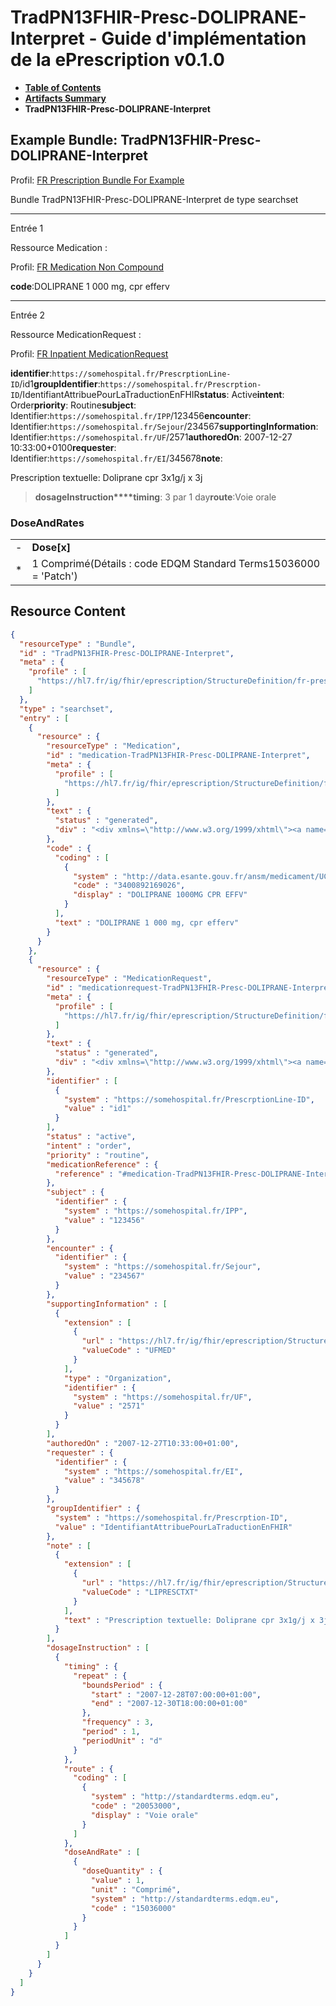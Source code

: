 # TradPN13FHIR-Presc-DOLIPRANE-Interpret - Guide d'implémentation de la ePrescription v0.1.0

* [**Table of Contents**](toc.md)
* [**Artifacts Summary**](artifacts.md)
* **TradPN13FHIR-Presc-DOLIPRANE-Interpret**

## Example Bundle: TradPN13FHIR-Presc-DOLIPRANE-Interpret

Profil: [FR Prescription Bundle For Example](StructureDefinition-fr-prescription-bundle-for-example.md)

Bundle TradPN13FHIR-Presc-DOLIPRANE-Interpret de type searchset

-------

Entrée 1

Ressource Medication :

> 

Profil: [FR Medication Non Compound](StructureDefinition-fr-medication-noncompound.md)

**code**:DOLIPRANE 1 000 mg, cpr efferv

-------

Entrée 2

Ressource MedicationRequest :

> 

Profil: [FR Inpatient MedicationRequest](StructureDefinition-fr-inpatient-medicationrequest.md)

**identifier**:`https://somehospital.fr/PrescrptionLine-ID`/id1**groupIdentifier**:`https://somehospital.fr/Prescrption-ID`/IdentifiantAttribuePourLaTraductionEnFHIR**status**: Active**intent**: Order**priority**: Routine**subject**: Identifier:`https://somehospital.fr/IPP`/123456**encounter**: Identifier:`https://somehospital.fr/Sejour`/234567**supportingInformation**: Identifier:`https://somehospital.fr/UF`/2571**authoredOn**: 2007-12-27 10:33:00+0100**requester**: Identifier:`https://somehospital.fr/EI`/345678**note**:
> 

Prescription textuelle: Doliprane cpr 3x1g/j x 3j


> **dosageInstruction****timing**: 3 par 1 day**route**:Voie orale

### DoseAndRates

| | |
| :--- | :--- |
| - | **Dose[x]** |
| * | 1 Comprimé(Détails : code EDQM Standard Terms15036000 = 'Patch') |





## Resource Content

```json
{
  "resourceType" : "Bundle",
  "id" : "TradPN13FHIR-Presc-DOLIPRANE-Interpret",
  "meta" : {
    "profile" : [
      "https://hl7.fr/ig/fhir/eprescription/StructureDefinition/fr-prescription-bundle-for-example"
    ]
  },
  "type" : "searchset",
  "entry" : [
    {
      "resource" : {
        "resourceType" : "Medication",
        "id" : "medication-TradPN13FHIR-Presc-DOLIPRANE-Interpret",
        "meta" : {
          "profile" : [
            "https://hl7.fr/ig/fhir/eprescription/StructureDefinition/fr-medication-noncompound"
          ]
        },
        "text" : {
          "status" : "generated",
          "div" : "<div xmlns=\"http://www.w3.org/1999/xhtml\"><a name=\"Medication_medication-TradPN13FHIR-Presc-DOLIPRANE-Interpret\"> </a><p class=\"res-header-id\"><b>Narratif généré : Médication medication-TradPN13FHIR-Presc-DOLIPRANE-Interpret</b></p><a name=\"medication-TradPN13FHIR-Presc-DOLIPRANE-Interpret\"> </a><a name=\"hcmedication-TradPN13FHIR-Presc-DOLIPRANE-Interpret\"> </a><div style=\"display: inline-block; background-color: #d9e0e7; padding: 6px; margin: 4px; border: 1px solid #8da1b4; border-radius: 5px; line-height: 60%\"><p style=\"margin-bottom: 0px\"/><p style=\"margin-bottom: 0px\">Profil: <a href=\"StructureDefinition-fr-medication-noncompound.html\">FR Medication Non Compound</a></p></div><p><b>code</b>: <span title=\"Codes :{http://data.esante.gouv.fr/ansm/medicament/UCD 3400892169026}\">DOLIPRANE 1 000 mg, cpr efferv</span></p></div>"
        },
        "code" : {
          "coding" : [
            {
              "system" : "http://data.esante.gouv.fr/ansm/medicament/UCD",
              "code" : "3400892169026",
              "display" : "DOLIPRANE 1000MG CPR EFFV"
            }
          ],
          "text" : "DOLIPRANE 1 000 mg, cpr efferv"
        }
      }
    },
    {
      "resource" : {
        "resourceType" : "MedicationRequest",
        "id" : "medicationrequest-TradPN13FHIR-Presc-DOLIPRANE-Interpret",
        "meta" : {
          "profile" : [
            "https://hl7.fr/ig/fhir/eprescription/StructureDefinition/fr-inpatient-medicationrequest"
          ]
        },
        "text" : {
          "status" : "generated",
          "div" : "<div xmlns=\"http://www.w3.org/1999/xhtml\"><a name=\"MedicationRequest_medicationrequest-TradPN13FHIR-Presc-DOLIPRANE-Interpret\"> </a><p class=\"res-header-id\"><b>Narratif généré : PrescriptionMédicamenteuseTODO medicationrequest-TradPN13FHIR-Presc-DOLIPRANE-Interpret</b></p><a name=\"medicationrequest-TradPN13FHIR-Presc-DOLIPRANE-Interpret\"> </a><a name=\"hcmedicationrequest-TradPN13FHIR-Presc-DOLIPRANE-Interpret\"> </a><div style=\"display: inline-block; background-color: #d9e0e7; padding: 6px; margin: 4px; border: 1px solid #8da1b4; border-radius: 5px; line-height: 60%\"><p style=\"margin-bottom: 0px\"/><p style=\"margin-bottom: 0px\">Profil: <a href=\"StructureDefinition-fr-inpatient-medicationrequest.html\">FR Inpatient MedicationRequest</a></p></div><p><b>identifier</b>: <code>https://somehospital.fr/PrescrptionLine-ID</code>/id1</p><p><b>status</b>: Active</p><p><b>intent</b>: Order</p><p><b>priority</b>: Routine</p><p><b>medication</b>: <code>#medication-TradPN13FHIR-Presc-DOLIPRANE-Interpret</code></p><p><b>subject</b>: Identifier: <code>https://somehospital.fr/IPP</code>/123456</p><p><b>encounter</b>: Identifier: <code>https://somehospital.fr/Sejour</code>/234567</p><p><b>supportingInformation</b>: Identifier: <code>https://somehospital.fr/UF</code>/2571</p><p><b>authoredOn</b>: 2007-12-27 10:33:00+0100</p><p><b>requester</b>: Identifier: <code>https://somehospital.fr/EI</code>/345678</p><p><b>groupIdentifier</b>: <code>https://somehospital.fr/Prescrption-ID</code>/IdentifiantAttribuePourLaTraductionEnFHIR</p><p><b>note</b>: </p><blockquote><div><p>Prescription textuelle: Doliprane cpr 3x1g/j x 3j</p>\n</div></blockquote><blockquote><p><b>dosageInstruction</b></p><p><b>timing</b>: 3 par 1 day</p><p><b>route</b>: <span title=\"Codes :{http://standardterms.edqm.eu 20053000}\">Voie orale</span></p><h3>DoseAndRates</h3><table class=\"grid\"><tr><td style=\"display: none\">-</td><td><b>Dose[x]</b></td></tr><tr><td style=\"display: none\">*</td><td>1 Comprimé<span style=\"background: LightGoldenRodYellow\"> (Détails : code EDQM Standard Terms15036000 = 'Patch')</span></td></tr></table></blockquote></div>"
        },
        "identifier" : [
          {
            "system" : "https://somehospital.fr/PrescrptionLine-ID",
            "value" : "id1"
          }
        ],
        "status" : "active",
        "intent" : "order",
        "priority" : "routine",
        "medicationReference" : {
          "reference" : "#medication-TradPN13FHIR-Presc-DOLIPRANE-Interpret"
        },
        "subject" : {
          "identifier" : {
            "system" : "https://somehospital.fr/IPP",
            "value" : "123456"
          }
        },
        "encounter" : {
          "identifier" : {
            "system" : "https://somehospital.fr/Sejour",
            "value" : "234567"
          }
        },
        "supportingInformation" : [
          {
            "extension" : [
              {
                "url" : "https://hl7.fr/ig/fhir/eprescription/StructureDefinition/fr-uf-role",
                "valueCode" : "UFMED"
              }
            ],
            "type" : "Organization",
            "identifier" : {
              "system" : "https://somehospital.fr/UF",
              "value" : "2571"
            }
          }
        ],
        "authoredOn" : "2007-12-27T10:33:00+01:00",
        "requester" : {
          "identifier" : {
            "system" : "https://somehospital.fr/EI",
            "value" : "345678"
          }
        },
        "groupIdentifier" : {
          "system" : "https://somehospital.fr/Prescrption-ID",
          "value" : "IdentifiantAttribuePourLaTraductionEnFHIR"
        },
        "note" : [
          {
            "extension" : [
              {
                "url" : "https://hl7.fr/ig/fhir/eprescription/StructureDefinition/fr-medicationrequest-note-scope",
                "valueCode" : "LIPRESCTXT"
              }
            ],
            "text" : "Prescription textuelle: Doliprane cpr 3x1g/j x 3j"
          }
        ],
        "dosageInstruction" : [
          {
            "timing" : {
              "repeat" : {
                "boundsPeriod" : {
                  "start" : "2007-12-28T07:00:00+01:00",
                  "end" : "2007-12-30T18:00:00+01:00"
                },
                "frequency" : 3,
                "period" : 1,
                "periodUnit" : "d"
              }
            },
            "route" : {
              "coding" : [
                {
                  "system" : "http://standardterms.edqm.eu",
                  "code" : "20053000",
                  "display" : "Voie orale"
                }
              ]
            },
            "doseAndRate" : [
              {
                "doseQuantity" : {
                  "value" : 1,
                  "unit" : "Comprimé",
                  "system" : "http://standardterms.edqm.eu",
                  "code" : "15036000"
                }
              }
            ]
          }
        ]
      }
    }
  ]
}

```
